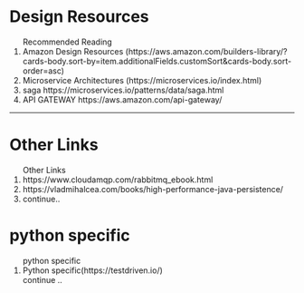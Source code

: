 <h1> Design Resources </h1>

<ol> Recommended Reading 

  <li> Amazon Design Resources (https://aws.amazon.com/builders-library/?cards-body.sort-by=item.additionalFields.customSort&cards-body.sort-order=asc)</li>
  <li> Microservice Architectures (https://microservices.io/index.html) </li>
  <li> saga https://microservices.io/patterns/data/saga.html </li>
  <li> API GATEWAY https://aws.amazon.com/api-gateway/ </li>
  
</ol>

<hr>


<h1> Other Links </h1>
<ol> Other Links

  <li> https://www.cloudamqp.com/rabbitmq_ebook.html </li>
  <li> https://vladmihalcea.com/books/high-performance-java-persistence/ </li>
  <li> continue.. </li>
</ol>



<h1> python specific  </h1> 
<ol> python specific 
  
  <li> Python specific(https://testdriven.io/) </li>
  <l1> continue .. 
</ol>
